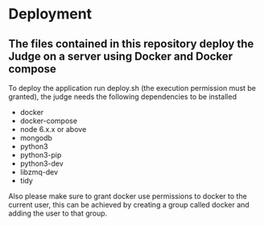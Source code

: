 # Deployment
The files contained in this repository deploy the Judge on a server using Docker and Docker compose
----

To deploy the application run deploy.sh (the execution permission must be granted), the judge needs the following dependencies to be installed

* docker
* docker-compose
* node 6.x.x or above
* mongodb
* python3
* python3-pip
* python3-dev
* libzmq-dev
* tidy

Also please make sure to grant docker use permissions to docker to the current user,
this can be achieved by creating a group called docker and adding the user to that group.

